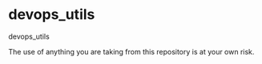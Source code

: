 # devops_utils
devops_utils

The use of anything you are taking from this repository is at your own risk.

